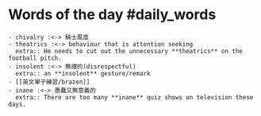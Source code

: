 # Words of the day #daily_words
	- chivalry :<-> 騎士風度
	- theatrics :<-> behaviour that is attention seeking
	  extra:: He needs to cut out the unnecessary **theatrics** on the football pitch.
	- insolent :<-> 無禮的(disrespectful)
	  extra:: an **insolent** gesture/remark
	- [[英文單子練習/brazen]]
	- inane :<-> 愚蠢又無意義的
	  extra:: There are too many **inane** quiz shows on television these days.